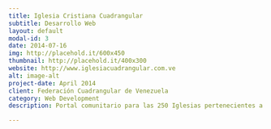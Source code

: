 ```yaml
---
title: Iglesia Cristiana Cuadrangular
subtitle: Desarrollo Web
layout: default
modal-id: 3
date: 2014-07-16
img: http://placehold.it/600x450
thumbnail: http://placehold.it/400x300
website: http://www.iglesiacuadrangular.com.ve
alt: image-alt
project-date: April 2014
client: Federación Cuadrangular de Venezuela
category: Web Development
description: Portal comunitario para las 250 Iglesias pertenecientes a la federación cuadrangular.

---
```

